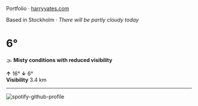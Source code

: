 Portfolio · [harryyates.com](https://harryyates.com)

<!-- WEATHER_START -->
Based in Stockholm · *There will be partly cloudy today*

# 6°
🌫️ **Misty conditions with reduced visibility**

**↑** 16° **↓** 6°  
**Visibility** 3.4 km

---
<!-- WEATHER_END -->

<p align="left">
  <a>
    <img src="https://spotify-github-profile.kittinanx.com/api/view?uid=bigbello&cover_image=true&theme=natemoo-re&show_offline=true&background_color=121212&interchange=false&bar_color=53b14f&bar_color_cover=false" alt="spotify-github-profile">
  </a>
</p>